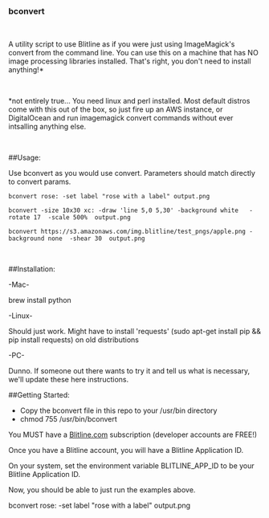 ### bconvert

<br/>

A utility script to use Blitline as if you were just using ImageMagick's convert from the command line. You can use this on a machine that has NO image processing libraries installed. That's right, you don't need to install anything!*

<br/>

\*not entirely true... You need linux and perl installed. Most default distros come with this out of the box, so just fire up an AWS instance, or DigitalOcean and run imagemagick convert commands without ever intsalling anything else.

<br/>

##Usage:

Use bconvert as you would use convert. Parameters should match directly to convert params.

    bconvert rose: -set label "rose with a label" output.png

    bconvert -size 10x30 xc: -draw 'line 5,0 5,30' -background white   -rotate 17  -scale 500%  output.png

    bconvert https://s3.amazonaws.com/img.blitline/test_pngs/apple.png -background none  -shear 30  output.png

<br/>

##Installation:

-Mac-

brew install python

-Linux-

Should just work. Might have to install 'requests' (sudo apt-get install pip && pip install requests) on old distributions

-PC-

Dunno. If someone out there wants to try it and tell us what is necessary, we'll update these here instructions.


##Getting Started:

- Copy the bconvert file in this repo to your /usr/bin directory
- chmod 755 /usr/bin/bconvert


You MUST have a [Blitline.com](http://www.blitline.com) subscription (developer accounts are FREE!)

Once you have a Blitline account, you will have a Blitline Application ID.

On your system, set the environment variable BLITLINE_APP_ID to be your Blitline Application ID.

Now, you should be able to just run the examples above.

bconvert rose: -set label "rose with a label" output.png

<br/>
